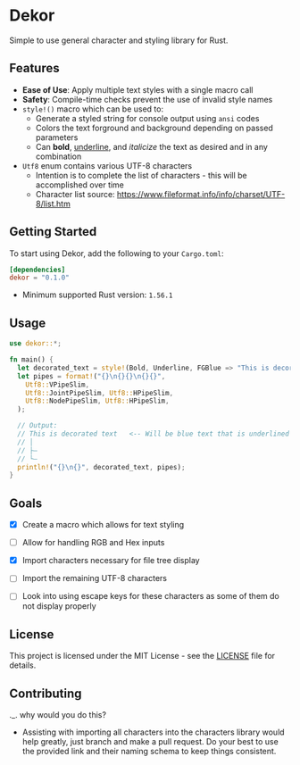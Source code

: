 # Dekor

Simple to use general character and styling library for Rust.

## Features
- **Ease of Use**: Apply multiple text styles with a single macro call
- **Safety**: Compile-time checks prevent the use of invalid style names
- `style!()` macro which can be used to:
  - Generate a styled string for console output using `ansi` codes
  - Colors the text forground and background depending on passed parameters
  - Can **bold**, <u>underline</u>, and *italicize* the text as desired and in any combination
- `Utf8` enum contains various UTF-8 characters
  - Intention is to complete the list of characters - this will be accomplished over time
  - Character list source: <https://www.fileformat.info/info/charset/UTF-8/list.htm>

## Getting Started
To start using Dekor, add the following to your `Cargo.toml`:
```toml
[dependencies]
dekor = "0.1.0"
```
- Minimum supported Rust version: `1.56.1`

## Usage
```rust
use dekor::*;

fn main() {
  let decorated_text = style!(Bold, Underline, FGBlue => "This is decorated text");
  let pipes = format!("{}\n{}{}\n{}{}",
    Utf8::VPipeSlim, 
    Utf8::JointPipeSlim, Utf8::HPipeSlim, 
    Utf8::NodePipeSlim, Utf8::HPipeSlim,
  );

  // Output:
  // This is decorated text   <-- Will be blue text that is underlined and bolded
  // │
  // ├—
  // └—
  println!("{}\n{}", decorated_text, pipes);
}
```
## Goals
- [x] Create a macro which allows for text styling
- [ ] Allow for handling RGB and Hex inputs
- [x] Import characters necessary for file tree display
- [ ] Import the remaining UTF-8 characters
- [ ] Look into using escape keys for these characters as some of them do not display properly


## License
This project is licensed under the MIT License - see the [LICENSE](LICENSE) file for details.

## Contributing
._. why would you do this?
- Assisting with importing all characters into the characters library would help greatly, just branch and make a pull request.  Do your best to use the provided link and their naming schema to keep things consistent.


